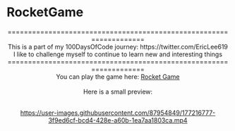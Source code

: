 # RocketGame
<div  align = "center">
===================================================================
</br>
This is a part of my 100DaysOfCode journey: https://twitter.com/EricLee619
</br>
I like to challenge myself to continue to learn new and interesting things
===================================================================
</div>



<div  align = "center">
You can play the game here: <a href="bit.ly/RocketGameProj"> Rocket Game </a>
</br>
</br>
Here is a small preview:
</br>
</br>

https://user-images.githubusercontent.com/87954849/177216777-3f9ed6cf-bcd4-428e-a60b-1ea7aa1803ca.mp4

</div>
